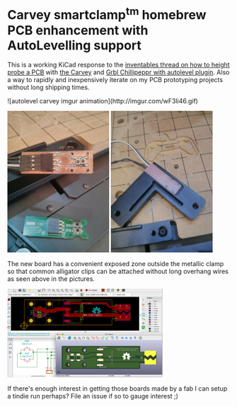 Carvey smartclamp<sup>tm</sup> homebrew PCB enhancement with AutoLevelling support
=====

This is a working KiCad response to the [inventables thread on how to height probe a PCB](https://discuss.inventables.com/t/height-probing-a-pcb-on-carvey/21139/10) with [the Carvey](https://www.inventables.com/technologies/Carvey) and [Grbl Chillipeppr with autolevel plugin](http://chilipeppr.com/jpadie). Also a way to rapidly and inexpensively iterate on my PCB prototyping projects without long shipping times.

<p style="align: center;">
![autolevel carvey imgur animation](http://imgur.com/wF3li46.gif)
</p>

<p style="align: center;">
    <img src='img/carvey_smartclamp_mounted.jpg' height=320 width=230/>
    <img src='img/autolevelling_pcb.jpg' height=320 width=230/>
</p>

The new board has a convenient exposed zone outside the metallic clamp so that common alligator clips can be attached without long overhang wires as seen above in the pictures.

<p style="align: center;">
<img src='img/kicad_screenshot.png' height=200/>
</p>

If there's enough interest in getting those boards made by a fab I can setup a tindie run perhaps? File an issue if so to gauge interest ;)
